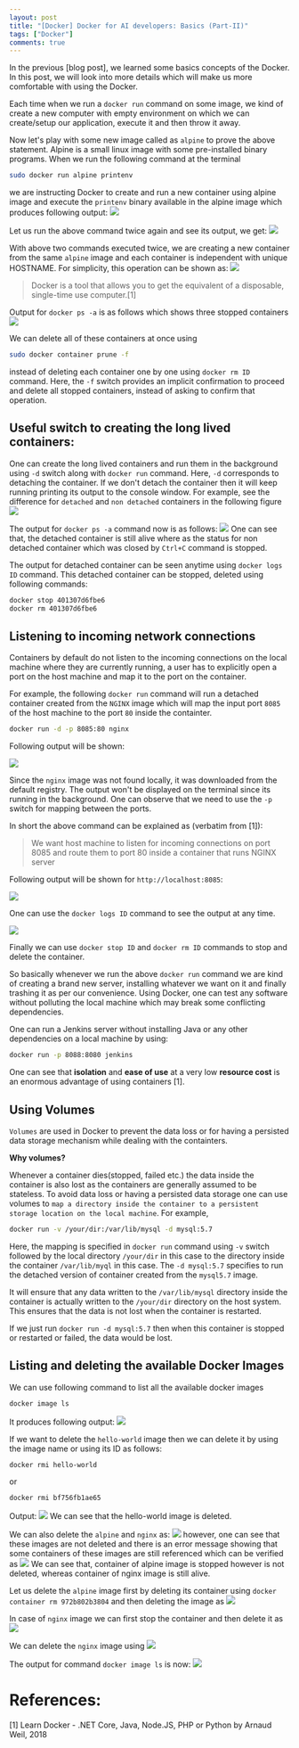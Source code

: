 ```yaml
---
layout: post
title: "[Docker] Docker for AI developers: Basics (Part-II)"
tags: ["Docker"]
comments: true
---
```

In the previous [blog post], we learned some basics concepts of the Docker. In this post, we will look into more details which will make us more comfortable with using the Docker.

Each time when we run a `docker run` command on some image, we kind of create a new computer with empty environment on which we can create/setup our application, execute it and then throw it away.

Now let's play with some new image called as `alpine` to prove the above statement. Alpine is a small linux image with some pre-installed binary programs. When we run the following command at the terminal 

```bash
sudo docker run alpine printenv
```
we are instructing Docker to create and run a new container using alpine image and execute the `printenv` binary available in the alpine image which produces following output:
![](/assets/images/20210104/b1.png)

Let us run the above command twice again and see its output, we get:
![](/assets/images/20210104/b2.png)

With above two commands executed twice, we are creating a new container from the same `alpine` image and each container is independent with unique HOSTNAME. For simplicity, this operation can be shown as:
![](/assets/images/20210104/b3.png)

> Docker is a tool that allows you to get the equivalent of a disposable, single-time use computer.[1]

Output for `docker ps -a` is as follows which shows three stopped containers![](/assets/images/20210104/b4.png)

We can delete all of these containers at once using 

```bash
sudo docker container prune -f
```
instead of deleting each container one by one using `docker rm ID` command. Here, the `-f` switch provides an implicit confirmation to proceed and delete all stopped containers, instead of asking to confirm that operation.

## Useful switch to creating the long lived containers:
One can create the long lived containers and run them in the background using `-d` switch along with `docker run` command. Here, `-d` corresponds to detaching the container. If we don't detach the container then it will keep running printing its output to the console window. For example, see the difference for `detached` and `non detached` containers in the following figure
![](/assets/images/20210104/b5.png)

The output for `docker ps -a` command now is as follows:
![](/assets/images/20210104/b6.png)
One can see that, the detached container is still alive where as the status for non detached container which was closed by `Ctrl+C` command is stopped.

The output for detached container can be seen anytime using `docker logs ID` command. This detached container can be stopped, deleted using following commands:

```bash
docker stop 401307d6fbe6
docker rm 401307d6fbe6
```
 
## Listening to incoming network connections

Containers by default do not listen to the incoming connections on the local machine where they are currently running, a user has to explicitly open a port on the host machine and map it to the port on the container. 

For example, the following `docker run` command will run a detached container  created from the `NGINX` image which will map the input port `8085` of the host machine to the port `80` inside the containter.

```bash
docker run -d -p 8085:80 nginx
```
Following output will be shown:

![](/assets/images/20210104/b7.png)

Since the `nginx` image was not found locally, it was downloaded from the default registry. The output won't be displayed on the terminal since its running in the background. One can observe that we need to use the `-p` switch for mapping between the ports.

In short the above command can be explained as (verbatim from [1]): 

> We want host machine to listen for incoming connections on port 8085 and route them to port 80 inside a container that runs NGINX server

Following output will be shown for `http://localhost:8085`:

![](/assets/images/20210104/b77.png)

One can use the `docker logs ID` command to see the output at any time. 

![](/assets/images/20210104/b8.png)

Finally we can use `docker stop ID` and `docker rm ID` commands to stop and delete the container.

So basically whenever we run the above `docker run` command we are kind of creating a brand new server, installing whatever we want on it and finally trashing it as per our convenience. Using Docker, one can test any software without polluting the local machine which may break some conflicting dependencies. 

One can run a Jenkins server without installing Java or any other dependencies on a local machine by using:

```bash
docker run -p 8088:8080 jenkins  
```

One can see that **isolation** and **ease of use** at a very low **resource cost** is an enormous advantage of using containers [1].

## Using Volumes

`Volumes` are used in Docker to prevent the data loss or for having a persisted data storage mechanism while dealing with the containters. 

**Why volumes?** 

Whenever a container dies(stopped, failed etc.) the data inside the container is also lost as the containers are generally assumed to be stateless. To avoid data loss or having a persisted data storage one can use volumes to `map a directory inside the container to a persistent storage location on the local machine`. For example,

```bash
docker run -v /your/dir:/var/lib/mysql -d mysql:5.7
```

Here, the mapping is specified in `docker run` command using `-v` switch followed by the local directory `/your/dir` in this case to the directory inside the container `/var/lib/myql` in this case. The `-d mysql:5.7` specifies to run the detached version of container created from the `mysql5.7` image.

It will ensure that any data written to the `/var/lib/mysql` directory inside the
container is actually written to the `/your/dir` directory on the host system. This
ensures that the data is not lost when the container is restarted.

If we just run `docker run -d mysql:5.7` then when this container is stopped or restarted or failed, the data would be lost.

## Listing and deleting the available Docker Images
We can use following command to list all the available docker images

```bash
docker image ls
```

It produces following output:
![](/assets/images/20210104/b9.png)

If we want to delete the `hello-world` image then we can delete it by using the image name or using its ID as follows:

```bash
docker rmi hello-world
```
or

```bash
docker rmi bf756fb1ae65
```

Output:
![](/assets/images/20210104/b10.png)
We can see that the hello-world image is deleted.

We can also delete the `alpine` and `nginx` as:
![](/assets/images/20210104/b11.png)
however, one can see that these images are not deleted and there is an error message showing that some containers of these images are still referenced which can be verified as
![](/assets/images/20210104/b12.png) 
We can see that, container of alpine image is stopped however is not deleted, whereas container of nginx image is still alive. 

Let us delete the `alpine` image first by deleting its container using `docker container rm 972b802b3804` and then deleting the image as
![](/assets/images/20210104/b13.png)

In case of `nginx` image we can first stop the container and then delete it as
![](/assets/images/20210104/b14.png)

We can delete the `nginx` image using
![](/assets/images/20210104/b15.png)

The output for command `docker image ls` is now:
![](/assets/images/20210104/b16.png)
# References:

[1] Learn Docker - .NET Core, Java, Node.JS, PHP or Python by Arnaud Weil, 2018

